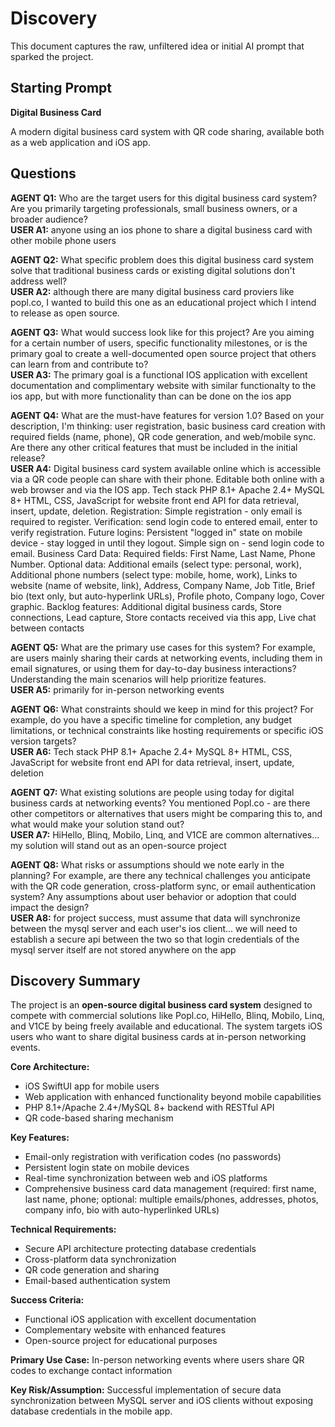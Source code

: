 # Discovery
This document captures the raw, unfiltered idea or initial AI prompt that sparked the project.

## Starting Prompt
**Digital Business Card**

A modern digital business card system with QR code sharing, available both as a web application and iOS app.

## Questions

**AGENT Q1:** Who are the target users for this digital business card system? Are you primarily targeting professionals, small business owners, or a broader audience?  
**USER A1:** anyone using an ios phone to share a digital business card with other mobile phone users

**AGENT Q2:** What specific problem does this digital business card system solve that traditional business cards or existing digital solutions don't address well?  
**USER A2:** although there are many digital business card proviers like popl.co, I wanted to build this one as an educational project which I intend to release as open source.

**AGENT Q3:** What would success look like for this project? Are you aiming for a certain number of users, specific functionality milestones, or is the primary goal to create a well-documented open source project that others can learn from and contribute to?  
**USER A3:** The primary goal is a functional IOS application with excellent documentation and complimentary website with similar functionalty to the ios app, but with more functionality than can be done on the ios app

**AGENT Q4:** What are the must-have features for version 1.0? Based on your description, I'm thinking: user registration, basic business card creation with required fields (name, phone), QR code generation, and web/mobile sync. Are there any other critical features that must be included in the initial release?  
**USER A4:** Digital business card system available online which is accessible via a QR code people can share with their phone. Editable both online with a web browser and via the IOS app. Tech stack PHP 8.1+ Apache 2.4+ MySQL 8+ HTML, CSS, JavaScript for website front end API for data retrieval, insert, update, deletion. Registration: Simple registration - only email is required to register. Verification: send login code to entered email, enter to verify registration. Future logins: Persistent "logged in" state on mobile device - stay logged in until they logout. Simple sign on - send login code to email. Business Card Data: Required fields: First Name, Last Name, Phone Number. Optional data: Additional emails (select type: personal, work), Additional phone numbers (select type: mobile, home, work), Links to website (name of website, link), Address, Company Name, Job Title, Brief bio (text only, but auto-hyperlink URLs), Profile photo, Company logo, Cover graphic. Backlog features: Additional digital business cards, Store connections, Lead capture, Store contacts received via this app, Live chat between contacts

**AGENT Q5:** What are the primary use cases for this system? For example, are users mainly sharing their cards at networking events, including them in email signatures, or using them for day-to-day business interactions? Understanding the main scenarios will help prioritize features.  
**USER A5:** primarily for in-person networking events

**AGENT Q6:** What constraints should we keep in mind for this project? For example, do you have a specific timeline for completion, any budget limitations, or technical constraints like hosting requirements or specific iOS version targets?  
**USER A6:** Tech stack PHP 8.1+ Apache 2.4+ MySQL 8+ HTML, CSS, JavaScript for website front end API for data retrieval, insert, update, deletion

**AGENT Q7:** What existing solutions are people using today for digital business cards at networking events? You mentioned Popl.co - are there other competitors or alternatives that users might be comparing this to, and what would make your solution stand out?  
**USER A7:** HiHello, Blinq, Mobilo, Linq, and V1CE are common alternatives... my solution will stand out as an open-source project

**AGENT Q8:** What risks or assumptions should we note early in the planning? For example, are there any technical challenges you anticipate with the QR code generation, cross-platform sync, or email authentication system? Any assumptions about user behavior or adoption that could impact the design?  
**USER A8:** for project success, must assume that data will synchronize between the mysql server and each user's ios client... we will need to establish a secure api between the two so that login credentials of the mysql server itself are not stored anywhere on the app

## Discovery Summary

The project is an **open-source digital business card system** designed to compete with commercial solutions like Popl.co, HiHello, Blinq, Mobilo, Linq, and V1CE by being freely available and educational. The system targets iOS users who want to share digital business cards at in-person networking events.

**Core Architecture:**
- iOS SwiftUI app for mobile users
- Web application with enhanced functionality beyond mobile capabilities
- PHP 8.1+/Apache 2.4+/MySQL 8+ backend with RESTful API
- QR code-based sharing mechanism

**Key Features:**
- Email-only registration with verification codes (no passwords)
- Persistent login state on mobile devices
- Real-time synchronization between web and iOS platforms
- Comprehensive business card data management (required: first name, last name, phone; optional: multiple emails/phones, addresses, photos, company info, bio with auto-hyperlinked URLs)

**Technical Requirements:**
- Secure API architecture protecting database credentials
- Cross-platform data synchronization
- QR code generation and sharing
- Email-based authentication system

**Success Criteria:**
- Functional iOS application with excellent documentation
- Complementary website with enhanced features
- Open-source project for educational purposes

**Primary Use Case:** In-person networking events where users share QR codes to exchange contact information

**Key Risk/Assumption:** Successful implementation of secure data synchronization between MySQL server and iOS clients without exposing database credentials in the mobile app.

